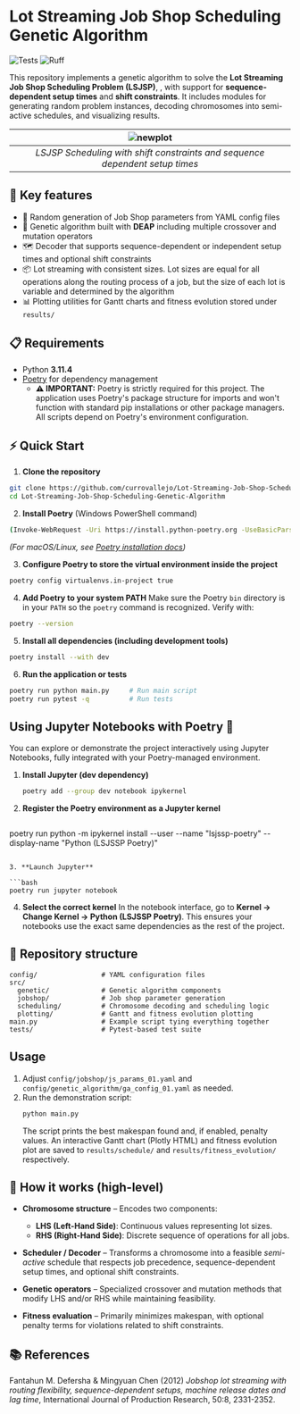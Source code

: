 

# Lot Streaming Job Shop Scheduling Genetic Algorithm

![Tests](https://github.com/currovallejo/Lot-Streaming-Job-Shop-Scheduling-Genetic-Algorithm/actions/workflows/test.yaml/badge.svg)
![Ruff](https://github.com/currovallejo/Lot-Streaming-Job-Shop-Scheduling-Genetic-Algorithm/actions/workflows/ruff.yaml/badge.svg)

This repository implements a genetic algorithm to solve the **Lot Streaming Job Shop Scheduling Problem (LSJSP)**, , with support for **sequence-dependent setup times** and **shift constraints**. It includes modules for generating random problem instances, decoding chromosomes into semi-active schedules, and visualizing results.

| ![newplot](https://github.com/user-attachments/assets/8f404e91-f633-455d-ae4d-4373c8421596) | 
|:--:| 
| *LSJSP Scheduling with shift constraints and sequence dependent setup times* |

## 🚀 Key features

- 🎲 Random generation of Job Shop parameters from YAML config files
- 🧬 Genetic algorithm built with **DEAP** including multiple crossover and mutation operators
- 🗺️ Decoder that supports sequence-dependent or independent setup times and optional shift constraints
- 📦 Lot streaming with consistent sizes. Lot sizes are equal for all operations along the routing process of a job, but the size of each lot is variable and determined by the algorithm
- 📊 Plotting utilities for Gantt charts and fitness evolution stored under `results/`


## 📋 Requirements
- Python **3.11.4**
- [Poetry](https://python-poetry.org/) for dependency management
  - **⚠️ IMPORTANT:** Poetry is strictly required for this project. The application uses Poetry's package structure for imports and won't function with standard pip installations or other package managers. All scripts depend on Poetry's environment configuration.

## ⚡ Quick Start

1. **Clone the repository**

```bash
git clone https://github.com/currovallejo/Lot-Streaming-Job-Shop-Scheduling-Genetic-Algorithm.git
cd Lot-Streaming-Job-Shop-Scheduling-Genetic-Algorithm
```

2. **Install Poetry** (Windows PowerShell command)

```bash
(Invoke-WebRequest -Uri https://install.python-poetry.org -UseBasicParsing).Content | py -
```

*(For macOS/Linux, see [Poetry installation docs](https://python-poetry.org/docs/#installation))*

3. **Configure Poetry to store the virtual environment inside the project**

```bash
poetry config virtualenvs.in-project true
```

4. **Add Poetry to your system PATH**
   Make sure the Poetry `bin` directory is in your `PATH` so the `poetry` command is recognized.
   Verify with:

```bash
poetry --version
```

5. **Install all dependencies (including development tools)**

```bash
poetry install --with dev
```

6. **Run the application or tests**

```bash
poetry run python main.py     # Run main script
poetry run pytest -q          # Run tests
```

## Using Jupyter Notebooks with Poetry 📓

You can explore or demonstrate the project interactively using Jupyter Notebooks, fully integrated with your Poetry-managed environment.

1. **Install Jupyter (dev dependency)**

   ```bash
   poetry add --group dev notebook ipykernel
   ```

2. **Register the Poetry environment as a Jupyter kernel**

   ```bash
  poetry run python -m ipykernel install --user --name "lsjssp-poetry" --display-name "Python (LSJSSP Poetry)"
   ```

3. **Launch Jupyter**

   ```bash
   poetry run jupyter notebook
   ```

4. **Select the correct kernel**
   In the notebook interface, go to **Kernel → Change Kernel → Python (LSJSSP Poetry)**.
   This ensures your notebooks use the exact same dependencies as the rest of the project.

## 📂 Repository structure
```
config/                # YAML configuration files
src/
  genetic/             # Genetic algorithm components
  jobshop/             # Job shop parameter generation
  scheduling/          # Chromosome decoding and scheduling logic
  plotting/            # Gantt and fitness evolution plotting
main.py                # Example script tying everything together
tests/                 # Pytest-based test suite
```

## Usage
1. Adjust `config/jobshop/js_params_01.yaml` and `config/genetic_algorithm/ga_config_01.yaml` as needed.
2. Run the demonstration script:
   ```bash
   python main.py
   ```
   The script prints the best makespan found and, if enabled, penalty values. An interactive Gantt chart (Plotly HTML) and fitness evolution plot are saved to `results/schedule/` and `results/fitness_evolution/` respectively.

## 🧩 How it works (high-level)

- **Chromosome structure** – Encodes two components:

  * **LHS (Left-Hand Side)**: Continuous values representing lot sizes.
  * **RHS (Right-Hand Side)**: Discrete sequence of operations for all jobs.
- **Scheduler / Decoder** – Transforms a chromosome into a feasible *semi-active* schedule that respects job precedence, sequence-dependent setup times, and optional shift constraints.
- **Genetic operators** – Specialized crossover and mutation methods that modify LHS and/or RHS while maintaining feasibility.
- **Fitness evaluation** – Primarily minimizes makespan, with optional penalty terms for violations related to shift constraints.

## 📚 References
Fantahun M. Defersha & Mingyuan Chen (2012) *Jobshop lot streaming with routing flexibility, sequence-dependent setups, machine release dates and lag time*, International Journal of Production Research, 50:8, 2331-2352.


